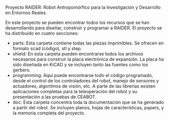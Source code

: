 Proyecto RAIDER: Robot Antropomórfico para la Investigación y Desarrollo en Entornos Reales.

En este proyecto se pueden encontrar todos los recursos que se han desarrollando para diseñar, construir y programar a RAIDER. El proyecto se ha distribuido en cuatro secciones:

- parts: Esta carpeta contiene todas las piezas imprimibles. Se ofrecen en formato scad (código), stl y step.
- shield: En esta carpeta pueden encontrarse todos los archivos necesarios para construir la placa electrónica de expansión. La placa ha sido diseñada en KiCAD y se incluyen tanto las fuentes como los gerbers.
- programming: Aquí puede encontrarse todo el código programado, desde el control de los controladores del robot, manejo de sensores y actuadores, algoritmos de visión, etc. A parte de las librerías existen aplicaciones completas para la teleoperación del robot y su presentación a las pruebas de CEABOT.
- doc: Esta carpeta concentra toda la documentación que se ha generado a partir del robot. Se incluyen planos, hojas de características, papers, y la memoria completa del proyecto.
